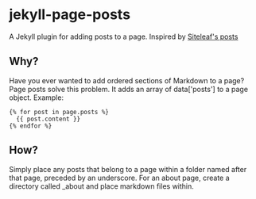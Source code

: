 # jekyll-page-posts
A Jekyll plugin for adding posts to a page. Inspired by [Siteleaf's posts](http://www.siteleaf.com/help/themes/variables/posts/)

## Why?
Have you ever wanted to add ordered sections of Markdown to a page? Page posts solve this problem. It adds an array of data['posts'] to a page object. Example:

```
{% for post in page.posts %}
  {{ post.content }}
{% endfor %}
```

## How?
Simply place any posts that belong to a page within a folder named after that page, preceded by an underscore. For an about page, create a directory called _about and place markdown files within.
